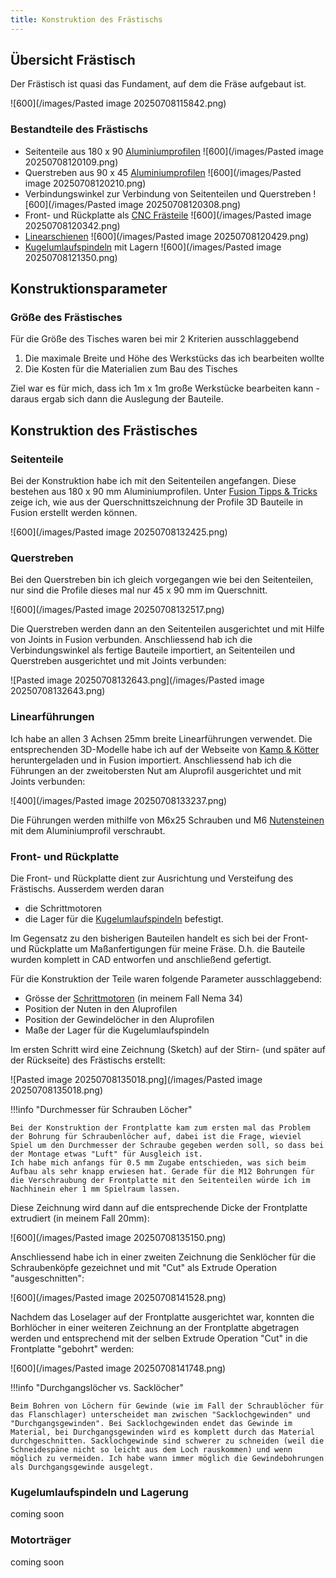 ```yaml
---
title: Konstruktion des Frästischs
---
```


## Übersicht Frästisch

Der Frästisch ist quasi das Fundament, auf dem die Fräse aufgebaut ist.

![600](/images/Pasted image 20250708115842.png)

### Bestandteile des Frästischs

* Seitenteile aus 180 x 90 [Aluminiumprofilen](../technical/aluminiumprofile.md)
  ![600](/images/Pasted image 20250708120109.png)
* Querstreben aus 90 x 45 [Aluminiumprofilen](../technical/aluminiumprofile.md)
  ![600](/images/Pasted image 20250708120210.png)
* Verbindungswinkel zur Verbindung von Seitenteilen und Querstreben
  ![600](/images/Pasted image 20250708120308.png)
* Front- und Rückplatte als [CNC Frästeile](required-parts/CNC%20Fr%C3%A4steile.md)
  ![600](/images/Pasted image 20250708120342.png)
* [Linearschienen](../technical/linearf%C3%BChrungen.md)
  ![600](/images/Pasted image 20250708120429.png)
* [Kugelumlaufspindeln](../technical/kugelumlaufspindel.md) mit Lagern
  ![600](/images/Pasted image 20250708121350.png)

## Konstruktionsparameter

### Größe des Frästisches

Für die Größe des Tisches waren bei mir 2 Kriterien ausschlaggebend

1. Die maximale Breite und Höhe des Werkstücks das ich bearbeiten wollte
1. Die Kosten für die Materialien zum Bau des Tisches

Ziel war es für mich, dass ich 1m x 1m große Werkstücke bearbeiten kann - daraus ergab sich dann die Auslegung der Bauteile.

## Konstruktion des Frästisches

### Seitenteile

Bei der Konstruktion habe ich mit den Seitenteilen angefangen. Diese bestehen aus 180 x 90 mm Aluminiumprofilen. Unter [Fusion Tipps & Tricks](fusion-360-tips.md) zeige ich, wie aus der Querschnittszeichnung der Profile 3D Bauteile in Fusion erstellt werden können.

![600](/images/Pasted image 20250708132425.png)

### Querstreben

Bei den Querstreben bin ich gleich vorgegangen wie bei den Seitenteilen, nur sind die Profile dieses mal nur 45 x 90 mm im Querschnitt.

![600](/images/Pasted image 20250708132517.png)

Die Querstreben werden dann an den Seitenteilen ausgerichtet und mit Hilfe von Joints in Fusion verbunden. Anschliessend hab ich die Verbindungswinkel als fertige Bauteile importiert, an Seitenteilen und Querstreben ausgerichtet und mit Joints verbunden:

![Pasted image 20250708132643.png](/images/Pasted image 20250708132643.png)

### Linearführungen

Ich habe an allen 3 Achsen 25mm breite Linearführungen verwendet. Die entsprechenden 3D-Modelle habe ich auf der Webseite von [Kamp & Kötter](https://www.kampundkoetter.de/sync/kk_CAD.zip) heruntergeladen und in Fusion importiert. Anschliessend hab ich die Führungen an der zweitobersten Nut am Aluprofil ausgerichtet und mit Joints verbunden:

![400](/images/Pasted image 20250708133237.png)

Die Führungen werden mithilfe von M6x25 Schrauben und M6 [Nutensteinen](../technical/nutensteine.md) mit dem Aluminiumprofil verschraubt.

### Front- und Rückplatte

Die Front- und Rückplatte dient zur Ausrichtung und Versteifung des Frästischs. Ausserdem werden daran

* die Schrittmotoren
* die Lager für die [Kugelumlaufspindeln](../technical/kugelumlaufspindel.md)
  befestigt.

Im Gegensatz zu den bisherigen Bauteilen handelt es sich bei der Front- und Rückplatte um Maßanfertigungen für meine Fräse. D.h. die Bauteile wurden komplett in CAD entworfen und anschließend gefertigt.

Für die Konstruktion der Teile waren folgende Parameter ausschlaggebend:

* Grösse der [Schrittmotoren](../technical/schrittmotoren.md) (in meinem Fall Nema 34)
* Position der Nuten in den Aluprofilen
* Position der Gewindelöcher in den Aluprofilen
* Maße der Lager für die Kugelumlaufspindeln

Im ersten Schritt wird eine Zeichnung (Sketch) auf der Stirn- (und später auf der Rückseite) des Frästischs erstellt:

![Pasted image 20250708135018.png](/images/Pasted image 20250708135018.png)

!!!info "Durchmesser für Schrauben Löcher"

    Bei der Konstruktion der Frontplatte kam zum ersten mal das Problem der Bohrung für Schraubenlöcher auf, dabei ist die Frage, wieviel Spiel um den Durchmesser der Schraube gegeben werden soll, so dass bei der Montage etwas "Luft" für Ausgleich ist.
    Ich habe mich anfangs für 0.5 mm Zugabe entschieden, was sich beim Aufbau als sehr knapp erwiesen hat. Gerade für die M12 Bohrungen für die Verschraubung der Frontplatte mit den Seitenteilen würde ich im Nachhinein eher 1 mm Spielraum lassen.

Diese Zeichnung wird dann auf die entsprechende Dicke der Frontplatte extrudiert (in meinem Fall 20mm):

![600](/images/Pasted image 20250708135150.png)

Anschliessend habe ich in einer zweiten Zeichnung die Senklöcher für die Schraubenköpfe gezeichnet und mit "Cut" als Extrude Operation "ausgeschnitten":

![600](/images/Pasted image 20250708141528.png)

Nachdem das Loselager auf der Frontplatte ausgerichtet war, konnten die Borhlöcher in einer weiteren Zeichnung an der Frontplatte abgetragen werden und entsprechend mit der selben Extrude Operation "Cut" in die Frontplatte "gebohrt" werden:

![600](/images/Pasted image 20250708141748.png)

!!!info "Durchgangslöcher vs. Sacklöcher"

    Beim Bohren von Löchern für Gewinde (wie im Fall der Schraublöcher für das Flanschlager) unterscheidet man zwischen "Sacklochgewinden" und "Durchgangsgewinden". Bei Sacklochgewinden endet das Gewinde im Material, bei Durchgangsgewinden wird es komplett durch das Material durchgeschnitten. Sacklochgewinde sind schwerer zu schneiden (weil die Schneidespäne nicht so leicht aus dem Loch rauskommen) und wenn möglich zu vermeiden. Ich habe wann immer möglich die Gewindebohrungen als Durchgangsgewinde ausgelegt.

### Kugelumlaufspindeln und Lagerung

coming soon

### Motorträger

coming soon
